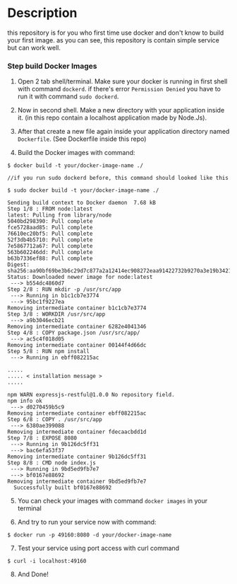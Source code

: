 # Description
this repository is for you who first time use docker and don't know to build your first image.
as you can see, this repository is contain simple service but can work well.

### Step build Docker Images
1. Open 2 tab shell/terminal. Make sure your docker is running in first shell with command `dockerd`.
   if there's error `Permission Denied` you have to run it with command `sudo dockerd`.

2. Now in second shell. Make a new directory with your application inside it.
   (in this repo contain a localhost application made by Node.Js).

3. After that create a new file again inside your application directory named `Dockerfile`.
   (See Dockerfile inside this repo)

4. Build the Docker images with command:
```
$ docker build -t your/docker-image-name ./

//if you run sudo dockerd before, this command should looked like this

$ sudo docker build -t your/docker-image-name ./

Sending build context to Docker daemon  7.68 kB
Step 1/8 : FROM node:latest
latest: Pulling from library/node
5040bd298390: Pull complete
fce5728aad85: Pull complete
76610ec20bf5: Pull complete
52f3db4b5710: Pull complete
7e5867712a67: Pull complete
563b602246dd: Pull complete
b63b7336ef88: Pull complete
Digest: sha256:aa90bf69be3b6c29d7c877a2a12414ec908272eaa91422732b9270a3e19b3421
Status: Downloaded newer image for node:latest
 ---> b554dc4860d7
Step 2/8 : RUN mkdir -p /usr/src/app
 ---> Running in b1c1cb7e3774
 ---> 95bc1f9227ea
Removing intermediate container b1c1cb7e3774
Step 3/8 : WORKDIR /usr/src/app
 ---> a9b3046ecb21
Removing intermediate container 6282e4041346
Step 4/8 : COPY package.json /usr/src/app/
 ---> ac5c4f018d05
Removing intermediate container 00144f4d66dc
Step 5/8 : RUN npm install
 ---> Running in ebff082215ac

.....
..... < installation message >
.....

npm WARN expressjs-restful@1.0.0 No repository field.
npm info ok
 ---> d0270459b5c9
Removing intermediate container ebff082215ac
Step 6/8 : COPY . /usr/src/app
 ---> 6380ae399088
Removing intermediate container fdecaacbdd1d
Step 7/8 : EXPOSE 8080
 ---> Running in 9b126dc5ff31
 ---> bac6efa53f37
Removing intermediate container 9b126dc5ff31
Step 8/8 : CMD node index.js
 ---> Running in 9bd5ed9fb7e7
 ---> bf0167e88692
Removing intermediate container 9bd5ed9fb7e7
  Successfully built bf0167e88692
```

5. You can check your images with command `docker images` in your terminal


6. And try to run your service now with command:
```
$ docker run -p 49160:8080 -d your/docker-image-name
```

7. Test your service using port access with curl command
```
$ curl -i localhost:49160
```
8. And Done!
